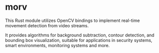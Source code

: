 # morv

This Rust module utilizes OpenCV bindings to implement real-time movement detection from video streams. 


It provides algorithms for background subtraction, contour detection, and bounding box visualization, suitable for applications in security systems, smart environments, monitoring systems and more.




















































